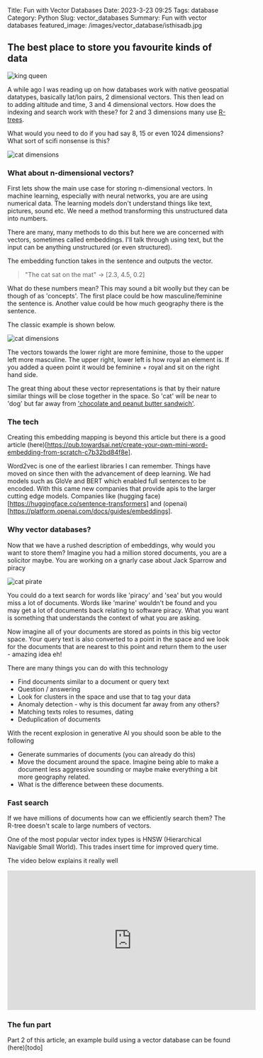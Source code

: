 Title: Fun with Vector Databases
Date: 2023-3-23 09:25
Tags: database
Category: Python
Slug: vector_databases
Summary: Fun with vector databases
featured_image: /images/vector_database/isthisadb.jpg

## The best place to store you favourite kinds of data

![king queen]({static}/images/vector_database/isthisadb.jpg)  

A while ago I was reading up on how databases work with native geospatial datatypes, basically lat/lon pairs, 2 dimensional vectors. This then lead on to adding altitude and time, 3 and 4 dimensional vectors. How does the indexing and search work with these? for 2 and 3 dimensions many use [R-trees](https://en.wikipedia.org/wiki/R-tree).

What would you need to do if you had say 8, 15 or even 1024 dimensions? What sort of scifi nonsense is this?

![cat dimensions]({static}/images/vector_database/cat_dimensions.jpg)  

### What about n-dimensional vectors?

First lets show the main use case for storing n-dimensional vectors. In machine learning, especially with neural networks, you are are using numerical data. The learning models don't understand things like text, pictures, sound etc. We need a method transforming this unstructured data into numbers. 

There are many, many methods to do this but here we are concerned with vectors, sometimes called embeddings. I'll talk through using text, but the input can be anything unstructured (or even structured).

The embedding function takes in the sentence and outputs the vector.

> "The cat sat on the mat" &rarr; [2.3, 4.5, 0.2]

What do these numbers mean? This may sound a bit woolly but they can be though of as 'concepts'. The first place could be how masculine/feminine the sentence is. Another value could be how much geography there is the sentence.

The classic example is shown below.

![cat dimensions]({static}/images/vector_database/king_queen.png)  

The vectors towards the lower right are more feminine, those to the upper left more masculine. The upper right, lower left is how royal an element is. If you added a queen point it would be feminine + royal and sit on the right hand side. 

The great thing about these vector representations is that by their nature similar things will be close together in the space. So 'cat' will be near to 'dog' but far away from ['chocolate and peanut butter sandwich'](https://www.food.com/recipe/grilled-chocolate-and-peanut-butter-sandwich-114053).


### The tech
Creating this embedding mapping is beyond this article but there is a good article (here)[https://pub.towardsai.net/create-your-own-mini-word-embedding-from-scratch-c7b32bd84f8e].

Word2vec is one of the earliest libraries I can remember. Things have moved on since then with the advancement of deep learning. We had models such as GloVe and BERT which enabled full sentences to be encoded. With this came new companies that provide apis to the larger cutting edge models. Companies like (hugging face)[https://huggingface.co/sentence-transformers] and (openai)[https://platform.openai.com/docs/guides/embeddings].

### Why vector databases?

Now that we have a rushed description of embeddings, why would you want to store them? 
Imagine you had a million stored documents, you are a solicitor maybe. You are working on a gnarly case about Jack Sparrow and piracy

![cat pirate]({static}/images/vector_database/iwasapirate.jpg)  

You could do a text search for words like 'piracy' and 'sea' but you would miss a lot of documents. Words like 'marine' wouldn't be found and you may get a lot of documents back relating to software piracy. What you want is something that understands the context of what you are asking. 

Now imagine all of your documents are stored as points in this big vector space. Your query text is also converted to a point in the space and we look for the documents that are nearest to this point and return them to the user - amazing idea eh!

There are many things you can do with this technology
 - Find documents similar to a document or query text
 - Question / answering
 - Look for clusters in the space and use that to tag your data
 - Anomaly detection - why is this document far away from any others?
 - Matching texts roles to resumes, dating 
 - Deduplication of documents

With the recent explosion in generative AI you should soon be able to the following
 - Generate summaries of documents (you can already do this)
 - Move the document around the space. Imagine being able to make a document less aggressive sounding or maybe make everything a bit more geography related.
 - What is the difference between these documents.

### Fast search

If we have millions of documents how can we efficiently search them? The R-tree doesn't scale to large numbers of vectors. 

One of the most popular vector index types is HNSW (Hierarchical Navigable Small World). This trades insert time for improved query time.

The video below explains it really well

<iframe width="560" height="315" src="https://www.youtube.com/embed/QvKMwLjdK-s" title="YouTube video player" frameborder="0" allow="accelerometer; autoplay; clipboard-write; encrypted-media; gyroscope; picture-in-picture; web-share" allowfullscreen></iframe>

### The fun part

Part 2 of this article, an example build using a vector database can be found (here)[todo]